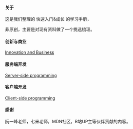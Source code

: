 #### 关于

这是我们整理的 快速入门&成长 的学习手册，

非原创，主要是对现有资料做了一个挑选梳理。



#### 创新与商业

[Innovation and Business](./docs/InnovationAndBusiness.md)



#### 服务端开发

[Server-side programming](./docs/Server-sideProgramming.md)



#### 客户端开发

[Client-side programming](./docs/Client-sideProgramming.md)



#### 感谢

阮一峰老师，七米老师，MDN社区，B站UP主等伙伴贡献的内容。